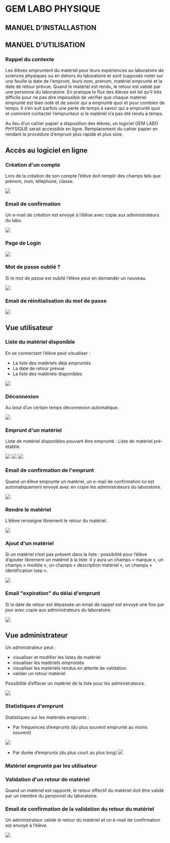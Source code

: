 # GEM LABO PHYSIQUE

## MANUEL D'INSTALLASTION

## MANUEL D'UTILISATION

### Rappel du contexte
Les élèves empruntent du matériel pour leurs expériences au laboratoire de 
sciences physiques ou en dehors du laboratoire et sont supposés noter sur une 
feuille la date de l’emprunt, leurs nom, prénom, matériel emprunté et la date de 
retour prévue.
Quand le matériel est rendu, le retour est validé par une personne du laboratoire.
En pratique le flux des élèves est tel qu’il très difficile pour ne pas dire 
impossible de vérifier que chaque matériel emprunté est bien noté et de savoir 
qui a emprunté quoi et pour combien de temps.
Il s’en suit parfois une perte de temps à savoir qui a emprunté quoi et comment 
contacter l’emprunteur si le matériel n’a pas été rendu à temps.

Au lieu d’un cahier papier à disposition des élèves, un logiciel GEM LABO 
PHYSIQUE serait accessible en ligne.
Remplacement du cahier papier en rendant la procédure d’emprunt plus rapide 
et plus sûre.


## Accès au logiciel en ligne

### Création d'un compte
Lors de la création de son compte l’élève doit remplir des champs tels que prénom, nom, téléphone, classe.

![](./markdown_resources/signup.png)

### Email de confirmation
Un e-mail de création est envoyé à l’élève avec copie aux administrateurs du labo.

![](./markdown_resources/emailUserCreated.png)

### Page de Login
![](./markdown_resources/login.png)

### Mot de passe oublié ?
Si le mot de passe est oublié l’élève peut en demander un nouveau.

![](./markdown_resources/forgotpassword.png)

### Email de réinitialisation du mot de passe
![](./markdown_resources/emailForgotPassword.png)

## Vue utilisateur
### Liste du matériel disponible
En se connectant l’élève peut visualiser :
- La liste des matériels déjà empruntés
- La date de retour prévue
- La liste des matériels disponibles

![](./markdown_resources/userpage.png)

### Déconnexion
Au bout d’un certain temps déconnexion automatique.

![](./markdown_resources/logout.png)

### Emprunt d'un matériel
Liste de matériel disponibles pouvant être emprunté : Liste de matériel pré-établie.

![](./markdown_resources/selectReturnDate.png)
![](./markdown_resources/selectReturnDate2.png)
![](./markdown_resources/returnDateWarning.png)

### Email de confirmation de l'emprunt
Quand un élève emprunte un matériel, un e-mail de confirmation lui est automatiquement envoyé avec en copie les administrateurs du laboratoire.

![](./markdown_resources/emailBorrowedTool.png)

### Rendre le matériel
L’élève renseigne librement le retour du matériel.

![](./markdown_resources/returnTool.png)

### Ajout d'un matériel
Si un matériel n’est pas présent dans la liste : possibilité pour l’élève d’ajouter librement un matériel à la liste. Il y aura un champs « marque », un champs « modèle », un champs « description matériel », un champs « identification Isep ».

![](./markdown_resources/addToolWarning.png)

### Email "expiration" du délai d'emprunt
Si la date de retour est dépassée un email de rappel est envoyé une fois par jour avec copie aux administrateurs du laboratoire.

![](./markdown_resources/emailExpired.png)

## Vue administrateur
Un administrateur peut :
- visualiser et modifier les listes de matériel 
- visualiser les matériels empruntés
- visualiser les matériels rendus en attente de validation
- valider un retour matériel

Possibilité d’effacer un matériel de la liste pour les administrateurs.

![](./markdown_resources/adminView.png)

### Statistiques d'emprunt
Statistiques sur les matériels emprunts :
- Par fréquences d’emprunts (du plus souvent emprunté au moins souvent)

![](./markdown_resources/stats.png)

- Par durée d’emprunts (du plus court au plus long)
![](./markdown_resources/stats2.png)

### Matériel emprunté par les utilisateur

### Validation d'un retour de matériel
Quand un matériel est rapporté, le retour effectif du matériel doit être validé par un membre du personnel du 
laboratoire.

### Email de confirmation de la validation du retour du matériel
Un administrateur valide le retour du matériel 
et un e-mail de confirmation est envoyé à l’élève.

![](./markdown_resources/emailReturnTool.png)